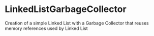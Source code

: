 # LinkedListGarbageCollector
Creation of a simple Linked List with a Garbage Collector that reuses memory references used by Linked List
